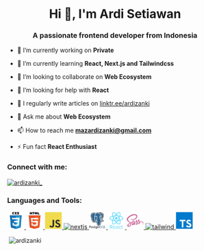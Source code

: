 <h1 align="center">Hi 👋, I'm Ardi Setiawan</h1>
<h3 align="center">A passionate frontend developer from Indonesia</h3>

- 🔭 I’m currently working on **Private**

- 🌱 I’m currently learning **React, Next.js and Tailwindcss**

- 👯 I’m looking to collaborate on **Web Ecosystem**

- 🤝 I’m looking for help with **React**

- 📝 I regularly write articles on [linktr.ee/ardizanki](https://linktr.ee/ardizanki)

- 💬 Ask me about **Web Ecosystem**

- 📫 How to reach me **mazardizanki@gmail.com**

- ⚡ Fun fact **React Enthusiast**

<h3 align="left">Connect with me:</h3>
<p align="left">
<a href="https://twitter.com/ardizanki_" target="blank"><img align="center" src="https://raw.githubusercontent.com/rahuldkjain/github-profile-readme-generator/master/src/images/icons/Social/twitter.svg" alt="ardizanki_" height="30" width="40" /></a>
</p>

<h3 align="left">Languages and Tools:</h3>
<p align="left"> <a href="https://www.w3schools.com/css/" target="_blank" rel="noreferrer"> <img src="https://raw.githubusercontent.com/devicons/devicon/master/icons/css3/css3-original-wordmark.svg" alt="css3" width="40" height="40"/> </a> <a href="https://www.w3.org/html/" target="_blank" rel="noreferrer"> <img src="https://raw.githubusercontent.com/devicons/devicon/master/icons/html5/html5-original-wordmark.svg" alt="html5" width="40" height="40"/> </a> <a href="https://developer.mozilla.org/en-US/docs/Web/JavaScript" target="_blank" rel="noreferrer"> <img src="https://raw.githubusercontent.com/devicons/devicon/master/icons/javascript/javascript-original.svg" alt="javascript" width="40" height="40"/> </a> <a href="https://nextjs.org/" target="_blank" rel="noreferrer"> <img src="https://cdn.worldvectorlogo.com/logos/nextjs-2.svg" alt="nextjs" width="40" height="40"/> </a> <a href="https://www.postgresql.org" target="_blank" rel="noreferrer"> <img src="https://raw.githubusercontent.com/devicons/devicon/master/icons/postgresql/postgresql-original-wordmark.svg" alt="postgresql" width="40" height="40"/> </a> <a href="https://reactjs.org/" target="_blank" rel="noreferrer"> <img src="https://raw.githubusercontent.com/devicons/devicon/master/icons/react/react-original-wordmark.svg" alt="react" width="40" height="40"/> </a> <a href="https://sass-lang.com" target="_blank" rel="noreferrer"> <img src="https://raw.githubusercontent.com/devicons/devicon/master/icons/sass/sass-original.svg" alt="sass" width="40" height="40"/> </a> <a href="https://tailwindcss.com/" target="_blank" rel="noreferrer"> <img src="https://www.vectorlogo.zone/logos/tailwindcss/tailwindcss-icon.svg" alt="tailwind" width="40" height="40"/> </a> <a href="https://www.typescriptlang.org/" target="_blank" rel="noreferrer"> <img src="https://raw.githubusercontent.com/devicons/devicon/master/icons/typescript/typescript-original.svg" alt="typescript" width="40" height="40"/> </a> </p>

<p>&nbsp;<img align="center" src="https://github-readme-stats.vercel.app/api?username=ardizanki&show_icons=true&locale=en" alt="ardizanki" /></p>

<!---
ardizankii/ardizankii is a ✨ special ✨ repository because its `README.md` (this file) appears on your GitHub profile.
You can click the Preview link to take a look at your changes.
--->
